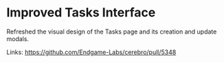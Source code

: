 # Improved Tasks Interface

Refreshed the visual design of the Tasks page and its creation and update modals.

Links:
https://github.com/Endgame-Labs/cerebro/pull/5348
